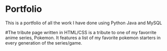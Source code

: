 # Portfolio
This is a portfolio of all the work I have done using Python Java and MySQL

#The tribute page written in HTML/CSS is a tribute to one of my favorrite anime series, Pokemon. It features a list of my favorite pokemon starters in every generation of the series/game.

